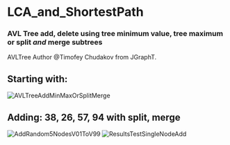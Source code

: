 # LCA_and_ShortestPath
### AVL Tree add, delete using tree minimum value, tree maximum or split _and_ merge subtrees
AVLTree Author @Timofey Chudakov from JGraphT.
## Starting with:
![AVLTreeAddMinMaxOrSplitMerge](https://user-images.githubusercontent.com/54422342/172991428-f82f4663-d4fe-48da-ab27-558a224305c4.jpg)
## Adding: 38, 26, 57, 94 with split, merge
![AddRandom5NodesV01ToV99](https://user-images.githubusercontent.com/54422342/172991417-490c96ee-c87b-4f12-8388-f90e14b33ea8.jpg)
![ResultsTestSingleNodeAdd](https://user-images.githubusercontent.com/54422342/172965882-081c94a3-5659-445e-96c5-41026bb6d1ed.jpg)

